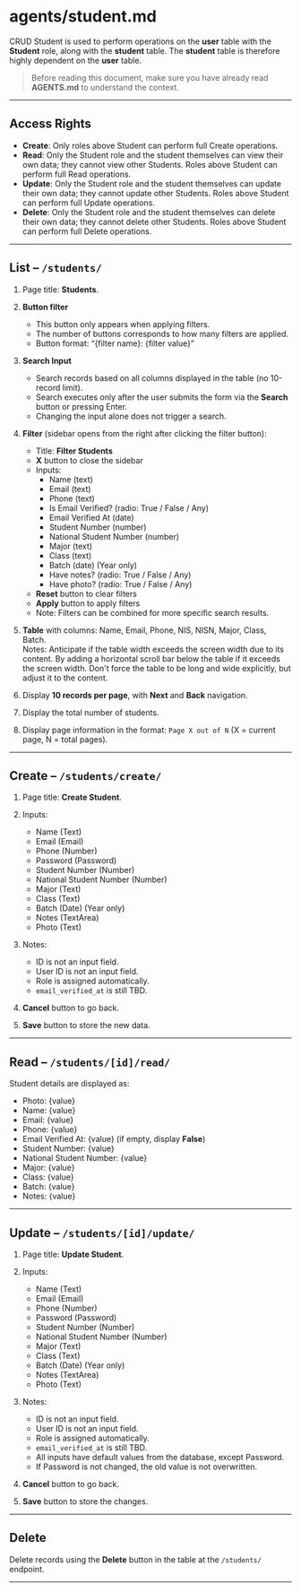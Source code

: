 # agents/student.md

CRUD Student is used to perform operations on the **user** table with the **Student** role, along with the **student** table. The **student** table is therefore highly dependent on the **user** table.

> Before reading this document, make sure you have already read **AGENTS.md** to understand the context.

---

## Access Rights
* **Create**: Only roles above Student can perform full Create operations.  
* **Read**: Only the Student role and the student themselves can view their own data; they cannot view other Students. Roles above Student can perform full Read operations.  
* **Update**: Only the Student role and the student themselves can update their own data; they cannot update other Students. Roles above Student can perform full Update operations.  
* **Delete**: Only the Student role and the student themselves can delete their own data; they cannot delete other Students. Roles above Student can perform full Delete operations.  

---

## List – `/students/`

1. Page title: **Students**.  

2. **Button filter**
   * This button only appears when applying filters.
   * The number of buttons corresponds to how many filters are applied.
   * Button format: “{filter name}: {filter value}”

3. **Search Input**  
   * Search records based on all columns displayed in the table (no 10-record limit).  
   * Search executes only after the user submits the form via the **Search** button or pressing Enter.  
   * Changing the input alone does not trigger a search.

3. **Filter** (sidebar opens from the right after clicking the filter button):  
   * Title: **Filter Students**  
   * **X** button to close the sidebar  
   * Inputs:  
     * Name (text)  
     * Email (text)  
     * Phone (text)  
     * Is Email Verified? (radio: True / False / Any)  
     * Email Verified At (date)  
     * Student Number (number)  
     * National Student Number (number)  
     * Major (text)  
     * Class (text)  
     * Batch (date) (Year only)  
     * Have notes? (radio: True / False / Any)  
     * Have photo? (radio: True / False / Any)  
   * **Reset** button to clear filters  
   * **Apply** button to apply filters  
   * Note: Filters can be combined for more specific search results.  

4. **Table** with columns: Name, Email, Phone, NIS, NISN, Major, Class, Batch.  
Notes: Anticipate if the table width exceeds the screen width due to its content. By adding a horizontal scroll bar below the table if it exceeds the screen width. Don't force the table to be long and wide explicitly, but adjust it to the content.

5. Display **10 records per page**, with **Next** and **Back** navigation.  

6. Display the total number of students.  

7. Display page information in the format: `Page X out of N` (X = current page, N = total pages).  

---

## Create – `/students/create/`

1. Page title: **Create Student**.  

2. Inputs:  
   * Name (Text)  
   * Email (Email)  
   * Phone (Number)  
   * Password (Password)  
   * Student Number (Number)  
   * National Student Number (Number)  
   * Major (Text)  
   * Class (Text)  
   * Batch (Date) (Year only)  
   * Notes (TextArea)  
   * Photo (Text)  

3. Notes:  
   * ID is not an input field.  
   * User ID is not an input field.  
   * Role is assigned automatically.  
   * `email_verified_at` is still TBD.  

4. **Cancel** button to go back.  

5. **Save** button to store the new data.  

---

## Read – `/students/[id]/read/`

Student details are displayed as:  
* Photo: {value}  
* Name: {value}  
* Email: {value}  
* Phone: {value}  
* Email Verified At: {value} (if empty, display **False**)  
* Student Number: {value}  
* National Student Number: {value}  
* Major: {value}  
* Class: {value}  
* Batch: {value}  
* Notes: {value}  

---

## Update – `/students/[id]/update/`

1. Page title: **Update Student**.  

2. Inputs:  
   * Name (Text)  
   * Email (Email)  
   * Phone (Number)  
   * Password (Password)  
   * Student Number (Number)  
   * National Student Number (Number)  
   * Major (Text)  
   * Class (Text)  
   * Batch (Date) (Year only)  
   * Notes (TextArea)  
   * Photo (Text)  

3. Notes:  
   * ID is not an input field.  
   * User ID is not an input field.  
   * Role is assigned automatically.  
   * `email_verified_at` is still TBD.  
   * All inputs have default values from the database, except Password.  
   * If Password is not changed, the old value is not overwritten.  

4. **Cancel** button to go back.  

5. **Save** button to store the changes.  

---

## Delete

Delete records using the **Delete** button in the table at the `/students/` endpoint.  

---
